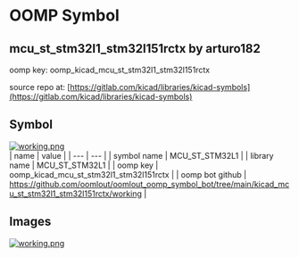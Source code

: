 # OOMP Symbol  
## mcu_st_stm32l1_stm32l151rctx  by arturo182  
  
oomp key: oomp_kicad_mcu_st_stm32l1_stm32l151rctx  
  
source repo at: [https://gitlab.com/kicad/libraries/kicad-symbols](https://gitlab.com/kicad/libraries/kicad-symbols)  
## Symbol  
  
[![working.png](working_600.png)](working.png)  
| name | value | 
| --- | --- | 
| symbol name | MCU_ST_STM32L1 | 
| library name | MCU_ST_STM32L1 | 
| oomp key | oomp_kicad_mcu_st_stm32l1_stm32l151rctx | 
| oomp bot github | https://github.com/oomlout/oomlout_oomp_symbol_bot/tree/main/kicad_mcu_st_stm32l1_stm32l151rctx/working | 
## Images  
  
[![working.png](working_140.png)](working.png)  
